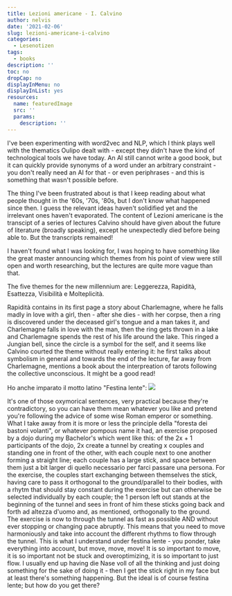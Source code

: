 ```yaml
---
title: Lezioni americane - I. Calvino
author: nelvis
date: '2021-02-06'
slug: lezioni-americane-i-calvino
categories:
  - Lesenotizen
tags:
  - books
description: ''
toc: no
dropCap: no
displayInMenu: no
displayInList: yes
resources:
  name: featuredImage
  src: ''
  params:
    description: ''
---
```


I've been experimenting with word2vec and NLP, which I think plays well with the thematics Oulipo dealt with - except they didn't have the kind of technological tools we have today. An AI still cannot write a good book, but it can quickly provide synonyms of a word under an arbitrary constraint - you don't really need an AI for that - or even periphrases - and this is something that wasn't possible before.

The thing I've been frustrated about is that I keep reading about what people thought in the '60s, '70s, '80s, but I don't know what happened since then. I guess the relevant ideas haven't solidified yet and the irrelevant ones haven't evaporated. The content of Lezioni americane is the transcipt of a series of lectures Calvino should have given about the future of literature (broadly speaking), except he unexpectedly died before being able to. But the transcripts remained!

I haven't found what I was looking for, I was hoping to have something like the great master announcing which themes from his point of view were still open and worth researching, but the lectures are quite more vague than that.

The five themes for the new millennium are: Leggerezza, Rapidità, Esattezza, Visibilità e Molteplicità.

Rapidità contains in its first page a story about Charlemagne, where he falls madly in love with a girl, then - after she dies - with her corpse, then a ring is discovered under the deceased girl's tongue and a man takes it, and Charlemagne falls in love with the man, then the ring gets thrown in a lake and Charlemagne spends the rest of his life around the lake. This ringed a Jungian bell, since the circle is a symbol for the self, and it seems like Calvino courted the theme without really entering it: he first talks about symbolism in general and towards the end of the lecture, far away from Charlemagne, mentions a book about the interpreation of tarots following the collective unconscious. It might be a good read!

Ho anche imparato il motto latino "Festina lente":
![](/posts/2021-02-06-lezioni-americane-i-calvino_files/Festina_Lente.jpg)

It's one of those oxymorical sentences, very practical because they're contradictory, so you can have them mean whatever you like and pretend you're following the advice of some wise Roman emperor or something.\
What I take away from it is more or less the principle della "foresta dei bastoni volanti", or whatever pompous name it had, an exercise proposed by a dojo during my Bachelor's which went like this: of the 2x + 1 participants of the dojo, 2x create a tunnel by creating x couples and standing one in front of the other, with each couple next to one another forming a straight line; each couple has a large stick, and space between them just a bit larger di quello necessario per farci passare una persona. For the exercise, the couples start exchanging between themselves the stick, having care to pass it orthogonal to the ground/parallel to their bodies, with a rhytm that should stay constant during the exercise but can otherwise be selected individually by each couple; the 1 person left out stands at the beginning of the tunnel and sees in front of him these sticks going back and forth ad altezza d'uomo and, as mentioned, orthogonally to the ground.\
The exercise is now to through the tunnel as fast as possible AND without ever stopping or changing pace abruptly. This means that you need to move harmoniously and take into account the different rhythms to flow through the tunnel. This is what I understand under festina lente - you ponder, take everything into account, but move, move, move! It is so important to move, it is so important not be stuck and overoptimizing, it is so important to just flow. I usually end up having die Nase voll of all the thinking and just doing something for the sake of doing it - then I get the stick right in my face but at least there's something happening. But the ideal is of course festina lente; but how do you get there?